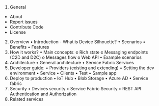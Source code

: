 1.	General

- About
- Report issues
- Contribute Code
- License

2.	Overview
•	Introduction - What is Device Silhouette? 
•	Scenarios 
•	Benefits
•	Features 
3.	How it works?
•	Main concepts:
o	Rich state
o	Messaging endpoints (C2D and D2C)
o	Messages flow
o	Web API 
•	Example scenarios
4.	Architecture
•	General architecture
•	Service Fabric Services
5.	Developer guide:
•	Providers (existing and extending)
•	Setting the dev environment
•	Service
•	Clients
•	Test 
•	Sample app
6.	Deploy to production
•	IoT Hub
•	Blob Storage
•	Azure AD
•	Service fabric
7.	Security
•	Devices security
•	Service Fabric Security
•	REST API Authentication and Authorization
8.	Related services








